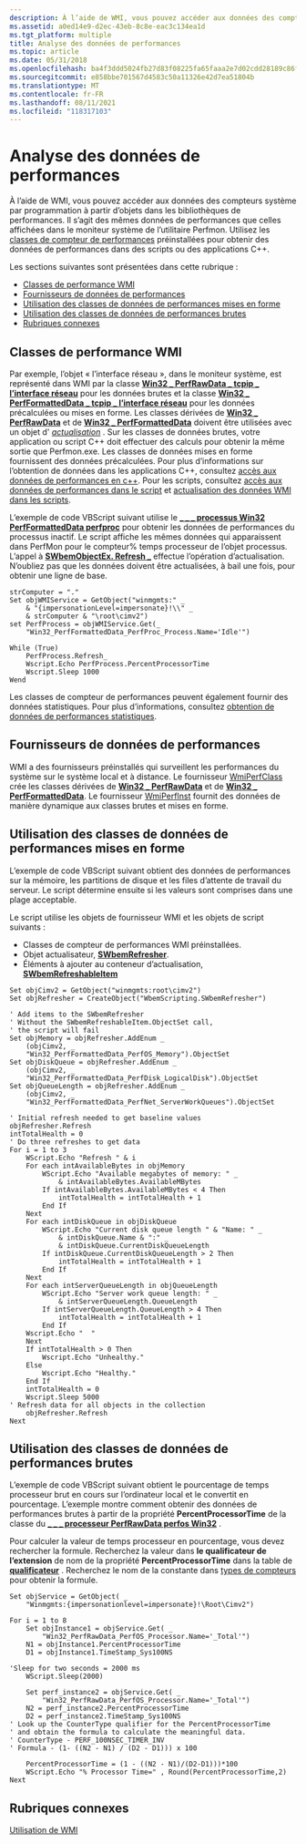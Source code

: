```yaml
---
description: À l’aide de WMI, vous pouvez accéder aux données des compteurs système par programmation à partir d’objets dans les bibliothèques de performances.
ms.assetid: a0ed14e9-d2ec-43eb-8c8e-eac3c134ea1d
ms.tgt_platform: multiple
title: Analyse des données de performances
ms.topic: article
ms.date: 05/31/2018
ms.openlocfilehash: ba4f3ddd5024fb27d83f08225fa65faaa2e7d02cdd28189c86fc979175861453
ms.sourcegitcommit: e858bbe701567d4583c50a11326e42d7ea51804b
ms.translationtype: MT
ms.contentlocale: fr-FR
ms.lasthandoff: 08/11/2021
ms.locfileid: "118317103"
---
```

# <a name="monitoring-performance-data"></a>Analyse des données de performances

À l’aide de WMI, vous pouvez accéder aux données des compteurs système par programmation à partir d’objets dans les bibliothèques de performances. Il s’agit des mêmes données de performances que celles affichées dans le moniteur système de l’utilitaire Perfmon. Utilisez les [classes de compteur de performances](/windows/desktop/CIMWin32Prov/performance-counter-classes) préinstallées pour obtenir des données de performances dans des scripts ou des applications C++.

Les sections suivantes sont présentées dans cette rubrique :

-   [Classes de performance WMI](#wmi-performance-classes)
-   [Fournisseurs de données de performances](#performance-data-providers)
-   [Utilisation des classes de données de performances mises en forme](#using-formatted-performance-data-classes)
-   [Utilisation des classes de données de performances brutes](#using-raw-performance-data-classes)
-   [Rubriques connexes](#related-topics)

## <a name="wmi-performance-classes"></a>Classes de performance WMI

Par exemple, l’objet « l’interface réseau », dans le moniteur système, est représenté dans WMI par la classe [**Win32 \_ PerfRawData \_ tcpip \_ l’interface réseau**](./retrieving-raw-and-formatted-performance-data.md) pour les données brutes et la classe [**Win32 \_ PerfFormattedData \_ tcpip \_ l’interface réseau**](/windows/desktop/WmiSdk/retrieving-raw-and-formatted-performance-data) pour les données précalculées ou mises en forme. Les classes dérivées de [**Win32 \_ PerfRawData**](/windows/desktop/CIMWin32Prov/win32-perfrawdata) et de [**Win32 \_ PerfFormattedData**](/windows/desktop/CIMWin32Prov/win32-perfformatteddata) doivent être utilisées avec un objet d' [*actualisation*](gloss-r.md) . Sur les classes de données brutes, votre application ou script C++ doit effectuer des calculs pour obtenir la même sortie que Perfmon.exe. Les classes de données mises en forme fournissent des données précalculées. Pour plus d’informations sur l’obtention de données dans les applications C++, consultez [accès aux données de performances en c++](accessing-performance-data-in-c--.md). Pour les scripts, consultez [accès aux données de performances dans le script](accessing-performance-data-in-script.md) et [actualisation des données WMI dans les scripts](refreshing-wmi-data-in-scripts.md).

L’exemple de code VBScript suivant utilise le [**\_ \_ \_ processus Win32 PerfFormattedData perfproc**](/windows/desktop/WmiSdk/retrieving-raw-and-formatted-performance-data) pour obtenir les données de performances du processus inactif. Le script affiche les mêmes données qui apparaissent dans PerfMon pour le compteur% temps processeur de l’objet processus. L’appel à [**SWbemObjectEx. Refresh \_**](swbemobjectex-refresh-.md) effectue l’opération d’actualisation. N’oubliez pas que les données doivent être actualisées, à bail une fois, pour obtenir une ligne de base.


```VB
strComputer = "."
Set objWMIService = GetObject("winmgmts:" _
    & "{impersonationLevel=impersonate}!\\" _
    & strComputer & "\root\cimv2")
set PerfProcess = objWMIService.Get(_
    "Win32_PerfFormattedData_PerfProc_Process.Name='Idle'")

While (True)
    PerfProcess.Refresh_     
    Wscript.Echo PerfProcess.PercentProcessorTime
    Wscript.Sleep 1000
Wend
```



Les classes de compteur de performances peuvent également fournir des données statistiques. Pour plus d’informations, consultez [obtention de données de performances statistiques](obtaining-statistical-performance-data.md).

## <a name="performance-data-providers"></a>Fournisseurs de données de performances

WMI a des fournisseurs préinstallés qui surveillent les performances du système sur le système local et à distance. Le fournisseur [WmiPerfClass](wmiperfclass-provider.md) crée les classes dérivées de [**Win32 \_ PerfRawData**](/windows/desktop/CIMWin32Prov/win32-perfrawdata) et de [**Win32 \_ PerfFormattedData**](/windows/desktop/CIMWin32Prov/win32-perfformatteddata). Le fournisseur [WmiPerfInst](wmiperfinst-provider.md) fournit des données de manière dynamique aux classes brutes et mises en forme.

## <a name="using-formatted-performance-data-classes"></a>Utilisation des classes de données de performances mises en forme

L’exemple de code VBScript suivant obtient des données de performances sur la mémoire, les partitions de disque et les files d’attente de travail du serveur. Le script détermine ensuite si les valeurs sont comprises dans une plage acceptable.

Le script utilise les objets de fournisseur WMI et les objets de script suivants :

-   Classes de compteur de performances WMI préinstallées.
-   Objet actualisateur, [**SWbemRefresher**](swbemrefresher.md).
-   Éléments à ajouter au conteneur d’actualisation, [ **SWbemRefreshableItem**](swbemrefreshableitem.md)


```VB
Set objCimv2 = GetObject("winmgmts:root\cimv2")
Set objRefresher = CreateObject("WbemScripting.SWbemRefresher")

' Add items to the SWbemRefresher
' Without the SWbemRefreshableItem.ObjectSet call,
' the script will fail
Set objMemory = objRefresher.AddEnum _
    (objCimv2, _ 
    "Win32_PerfFormattedData_PerfOS_Memory").ObjectSet
Set objDiskQueue = objRefresher.AddEnum _
    (objCimv2, _
    "Win32_PerfFormattedData_PerfDisk_LogicalDisk").ObjectSet
Set objQueueLength = objRefresher.AddEnum _
    (objCimv2, _
    "Win32_PerfFormattedData_PerfNet_ServerWorkQueues").ObjectSet

' Initial refresh needed to get baseline values
objRefresher.Refresh
intTotalHealth = 0
' Do three refreshes to get data
For i = 1 to 3
    WScript.Echo "Refresh " & i
    For each intAvailableBytes in objMemory
        WScript.Echo "Available megabytes of memory: " _
            & intAvailableBytes.AvailableMBytes
        If intAvailableBytes.AvailableMBytes < 4 Then
            intTotalHealth = intTotalHealth + 1
        End If
    Next
    For each intDiskQueue in objDiskQueue
        WScript.Echo "Current disk queue length " & "Name: " _
            & intDiskQueue.Name & ":" _
            & intDiskQueue.CurrentDiskQueueLength
        If intDiskQueue.CurrentDiskQueueLength > 2 Then
            intTotalHealth = intTotalHealth + 1
        End If
    Next
    For each intServerQueueLength in objQueueLength
        WScript.Echo "Server work queue length: " _
            & intServerQueueLength.QueueLength
        If intServerQueueLength.QueueLength > 4 Then
            intTotalHealth = intTotalHealth + 1                       
        End If
    Wscript.Echo "  "
    Next
    If intTotalHealth > 0 Then
        Wscript.Echo "Unhealthy."
    Else
        Wscript.Echo "Healthy."
    End If
    intTotalHealth = 0
    Wscript.Sleep 5000
' Refresh data for all objects in the collection
    objRefresher.Refresh
Next
```



## <a name="using-raw-performance-data-classes"></a>Utilisation des classes de données de performances brutes

L’exemple de code VBScript suivant obtient le pourcentage de temps processeur brut en cours sur l’ordinateur local et le convertit en pourcentage. L’exemple montre comment obtenir des données de performances brutes à partir de la propriété **PercentProcessorTime** de la classe du [**\_ \_ \_ processeur PerfRawData perfos Win32**](/windows/desktop/WmiSdk/retrieving-raw-and-formatted-performance-data) .

Pour calculer la valeur de temps processeur en pourcentage, vous devez rechercher la formule. Recherchez la valeur dans **le qualificateur de l’extension** de nom de la propriété **PercentProcessorTime** dans la table de [**qualificateur**](countertype-qualifier.md) . Recherchez le nom de la constante dans [types de compteurs](/previous-versions/windows/it-pro/windows-server-2003/cc785636(v=ws.10)) pour obtenir la formule.


```VB
Set objService = GetObject( _
    "Winmgmts:{impersonationlevel=impersonate}!\Root\Cimv2")

For i = 1 to 8
    Set objInstance1 = objService.Get( _
        "Win32_PerfRawData_PerfOS_Processor.Name='_Total'")
    N1 = objInstance1.PercentProcessorTime
    D1 = objInstance1.TimeStamp_Sys100NS

'Sleep for two seconds = 2000 ms
    WScript.Sleep(2000)

    Set perf_instance2 = objService.Get( _
        "Win32_PerfRawData_PerfOS_Processor.Name='_Total'")
    N2 = perf_instance2.PercentProcessorTime
    D2 = perf_instance2.TimeStamp_Sys100NS
' Look up the CounterType qualifier for the PercentProcessorTime 
' and obtain the formula to calculate the meaningful data. 
' CounterType - PERF_100NSEC_TIMER_INV
' Formula - (1- ((N2 - N1) / (D2 - D1))) x 100

    PercentProcessorTime = (1 - ((N2 - N1)/(D2-D1)))*100
    WScript.Echo "% Processor Time=" , Round(PercentProcessorTime,2)
Next
```



## <a name="related-topics"></a>Rubriques connexes

<dl> <dt>

[Utilisation de WMI](using-wmi.md)
</dt> </dl>

 

 

